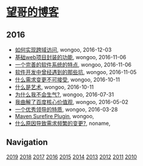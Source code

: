 # [望哥的博客](http://blog.sisopipo.com)

## 2016
* [如何实现跨域访问](/2016/2016-12-03-cors-solution), wongoo, 2016-12-03
* [基础web项目封装的功能](/2016/2016-11-06-packaging-functions-in-base-web-project), wongoo, 2016-11-06
* [一个完善的软件系统的特点](/2016/2016-11-06-features-of-a-perfect-software), wongoo, 2016-11-06
* [软件开发中曾经遇到的那些坑](/2016/2016-11-05-the-holes-in-developing), wongoo, 2016-11-05
* [什么需求变更不可接受](/2016/2016-10-11-what-kind-of-requirement-change-cant-be-accepted), wongoo, 2016-10-11
* [什么是艺术](/2016/2016-10-11-what-is-art), wongoo, 2016-10-11
* [为什么我不会生气?](/2016/2016-07-31-why-I-do-not-angry), wongoo, 2016-07-31
* [我曲解了百度核心价值观](/2016/2016-05-02-simple_and_trustworthy), wongoo, 2016-05-02
* [一个优秀领导的特质](/2016/2016-03-28-leader-character), wongoo, 2016-03-28
* [Maven Surefire Plugin](/2016/2016-03-27-maven-surefire-plugin), wongoo, 
* [什么原因导致需求频繁的变更?](/2016/2016-03-04-why-change-requirement-frequently), noname, 

## Navigation
[2019](/2019/)
[2018](/2018/)
[2017](/2017/)
[2016](/2016/)
[2015](/2015/)
[2014](/2014/)
[2013](/2013/)
[2012](/2012/)
[2011](/2011/)
[2010](/2010/)
